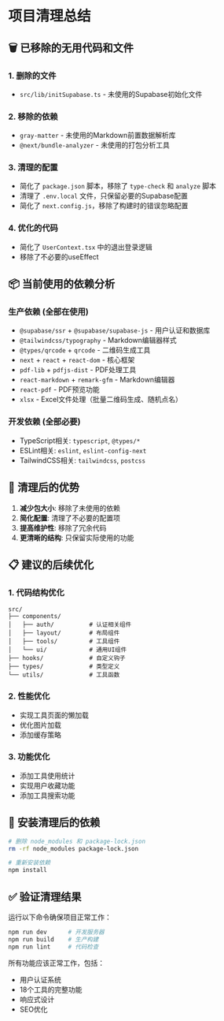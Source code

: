 # 项目清理总结

## 🗑️ 已移除的无用代码和文件

### 1. 删除的文件
- `src/lib/initSupabase.ts` - 未使用的Supabase初始化文件

### 2. 移除的依赖
- `gray-matter` - 未使用的Markdown前置数据解析库
- `@next/bundle-analyzer` - 未使用的打包分析工具

### 3. 清理的配置
- 简化了 `package.json` 脚本，移除了 `type-check` 和 `analyze` 脚本
- 清理了 `.env.local` 文件，只保留必要的Supabase配置
- 简化了 `next.config.js`，移除了构建时的错误忽略配置

### 4. 优化的代码
- 简化了 `UserContext.tsx` 中的退出登录逻辑
- 移除了不必要的useEffect

## 📦 当前使用的依赖分析

### 生产依赖 (全部在使用)
- `@supabase/ssr` + `@supabase/supabase-js` - 用户认证和数据库
- `@tailwindcss/typography` - Markdown编辑器样式
- `@types/qrcode` + `qrcode` - 二维码生成工具
- `next` + `react` + `react-dom` - 核心框架
- `pdf-lib` + `pdfjs-dist` - PDF处理工具
- `react-markdown` + `remark-gfm` - Markdown编辑器
- `react-pdf` - PDF预览功能
- `xlsx` - Excel文件处理（批量二维码生成、随机点名）

### 开发依赖 (全部必要)
- TypeScript相关: `typescript`, `@types/*`
- ESLint相关: `eslint`, `eslint-config-next`
- TailwindCSS相关: `tailwindcss`, `postcss`

## 🚀 清理后的优势

1. **减少包大小**: 移除了未使用的依赖
2. **简化配置**: 清理了不必要的配置项
3. **提高维护性**: 移除了冗余代码
4. **更清晰的结构**: 只保留实际使用的功能

## 📋 建议的后续优化

### 1. 代码结构优化
```
src/
├── components/
│   ├── auth/          # 认证相关组件
│   ├── layout/        # 布局组件
│   ├── tools/         # 工具组件
│   └── ui/            # 通用UI组件
├── hooks/             # 自定义钩子
├── types/             # 类型定义
└── utils/             # 工具函数
```

### 2. 性能优化
- 实现工具页面的懒加载
- 优化图片加载
- 添加缓存策略

### 3. 功能优化
- 添加工具使用统计
- 实现用户收藏功能
- 添加工具搜索功能

## 🔧 安装清理后的依赖

```bash
# 删除 node_modules 和 package-lock.json
rm -rf node_modules package-lock.json

# 重新安装依赖
npm install
```

## ✅ 验证清理结果

运行以下命令确保项目正常工作：

```bash
npm run dev      # 开发服务器
npm run build    # 生产构建
npm run lint     # 代码检查
```

所有功能应该正常工作，包括：
- 用户认证系统
- 18个工具的完整功能
- 响应式设计
- SEO优化
